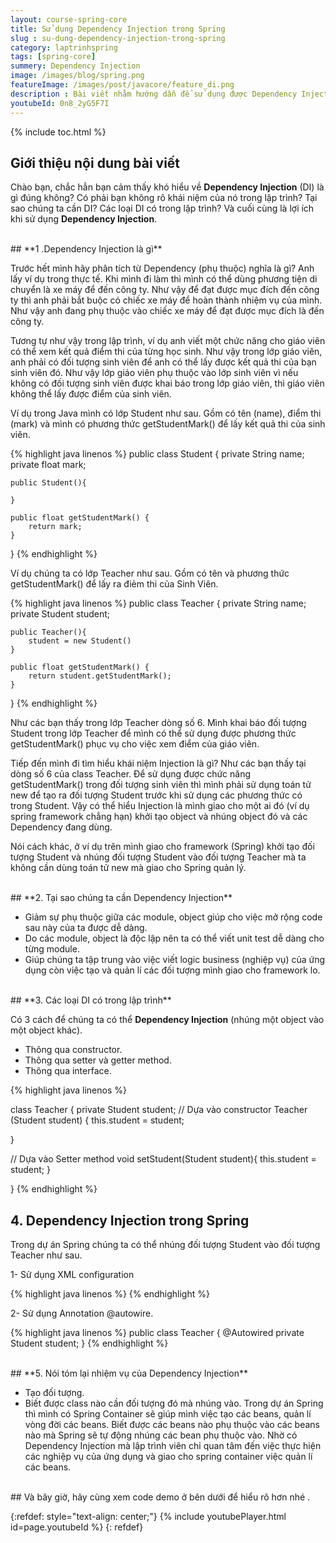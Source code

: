 ```yaml
---
layout: course-spring-core
title: Sử dụng Dependency Injection trong Spring
slug : su-dung-dependency-injection-trong-spring
category: laptrinhspring
tags: [spring-core]
summery: Dependency Injection  
image: /images/blog/spring.png
featureImage: /images/post/javacore/feature_di.png
description : Bài viết nhằm hướng dẫn để sử dụng được Dependency Injection trong lập trình Spring. Trước hết những chia sẻ trong bài sẽ giúp hiểu được thuật ngữ Dependency Injection trong Spring là gì? Tại sao chúng ta cần sử dụng Dependency Injection trong lập trình Spring. Sau đó được tìm hiểu về các loại DI có trong lập trình và tom lược lại các nhiệm vụ của Dependency Injection trong Spring. Cuối bài viết là video chia sẻ ví dụ code demo để người đọc tham khảo thêm.
youtubeId: 0n8_2yG5F7I
---
```


{% include toc.html %}

## **Giới thiệu nội dung bài viết**

Chào bạn, chắc hẳn bạn cảm thấy khó hiểu về <b>Dependency Injection</b> (DI) là gì đúng không? Có phải bạn không rõ khái niệm của nó trong lập trình?
Tại sao chúng ta cần DI? Các loại DI có trong lập trình? Và cuối cùng là lợi ích khi sử dụng <b>Dependency Injection</b>.

<br>
## **1 .Dependency Injection là gì**

Trước hết mình hãy phân tích từ Dependency (phụ thuộc) nghĩa là gì? Anh lấy ví dụ trong thực tế. Khi mình đi làm thì mình có thể dùng phương tiện di chuyển là xe máy để đến công ty. Như vậy để đạt được mục đích đến công ty thì anh phải bắt buộc có chiếc xe máy để hoàn thành nhiệm vụ của mình. Như vậy anh đang phụ thuộc vào chiếc xe máy để đạt được mục đích là đến công ty.

Tương tự như vậy trong lập trình, ví dụ anh viết một chức năng cho giáo viên có thể xem kết quả điểm thi của từng học sinh. Như vậy trong
lớp giáo viên, anh phải có đối tượng sinh viên để anh có thể lấy được kết quả thi của bạn sinh viên đó. Như vậy lớp giáo viên phụ thuộc vào
lớp sinh viên vì nếu không có đối tượng sinh viên được khai báo trong lớp giáo viên, thì giáo viên không thể lấy được điểm của sinh viên.

Ví dụ trong Java mình có lớp Student như sau. Gồm có tên (name), điểm thi (mark) và mình có phương thức getStudentMark() để lấy kết quả thi của sinh viên.

{% highlight java linenos %}
public class Student {
    private String name;
    private float mark;

    public Student(){

    }

    public float getStudentMark() {
        return mark;
    }
}
{% endhighlight %}

Ví dụ chúng ta có lớp Teacher như sau. Gồm có tên và phương thức getStudentMark() để lấy ra điẻm thi của Sinh Viên.

{% highlight java linenos  %}
public class Teacher  {
    private String name;
    private Student student;

    public Teacher(){
        student = new Student()
    }

    public float getStudentMark() {
        return student.getStudentMark();
    }
}
{% endhighlight %}

Như các bạn thấy trong lớp Teacher dòng số 6. Mình khai báo đối tượng Student trong lớp Teacher để mình có thể sử dụng được phương thức
getStudentMark() phục vụ cho việc xem điểm của giáo viên.

Tiếp đến mình đi tìm hiểu khái niệm Injection là gì?
Như các bạn thấy tại dòng số 6 của class Teacher. Để sử dụng được chức năng getStudentMark() trong đối tượng sinh viên thì mình phải
sử dụng toán tử new để tạo ra đối tượng Student trước khi sử dụng các phương thức có trong Student. Vậy có thể hiểu Injection là mình giao
cho một ai đó (ví dụ spring framework chẳng hạn) khởi tạo object và nhúng object đó và các Dependency đang dùng.

Nói cách khác, ở ví dụ trên mình giao cho framework (Spring) khởi tạo đối tượng Student và nhúng đối tượng Student vào đối tượng
Teacher mà ta không cần dùng toán tử new mà giao cho Spring quản lý.

<br>
## **2. Tại sao chúng ta cần Dependency Injection**

- Giảm sự phụ thuộc giữa các module, object giúp cho việc mở rộng code sau này của ta được dễ dàng.
- Do các module, object là độc lập nên ta có thể viết unit test dễ dàng cho từng module.
- Giúp chúng ta tập trung vào việc viết logic business (nghiệp vụ) của ứng dụng còn việc tạo và quản lí các đối tượng mình giao
cho framework lo.

<br>
## **3. Các loại DI có trong lập trình**

Có 3 cách để chúng ta có thể <b>Dependency Injection</b> (nhúng một object vào một object khác).

- Thông qua constructor.
- Thông qua setter và getter method.
- Thông qua interface.

{% highlight java linenos %}

class Teacher {
  private Student student;
  // Dựa vào constructor
  Teacher (Student student) {
    this.student = student;

  }

  // Dựa vào Setter method
  void setStudent(Student student){
    this.student = student;
  }

}
{% endhighlight %}

## **4. Dependency Injection trong Spring**

Trong dự án Spring chúng ta có thể nhúng đối tượng Student vào đối tượng Teacher như sau.

1- Sử dụng XML configuration

{% highlight java linenos %}
<bean id="student" class="org.levunguyen.student" /> 
<bean id="teacher" class="org.levunguyen.teacher"> 
    <constructor-arg  name="item" ref="student" /> 
</bean>
{% endhighlight %}

2- Sử dụng Annotation @autowire. 

{% highlight java linenos %}
public class Teacher {
    @Autowired
    private Student student; 
}
{% endhighlight %}

<br>
## **5. Nói tóm lại nhiệm vụ của Dependency Injection**

- Tạo đối tượng.
- Biết được class nào cần đối tượng đó mà nhúng vào. Trong dự án Spring thì mình có Spring Container sẽ giúp mình việc tạo các beans, quản lí vòng đời các beans. Biết được các beans nào phụ thuộc vào các beans nào mà Spring sẽ tự động nhúng các bean phụ thuộc vào. Nhờ có Dependency Injection mà lập trình viên chỉ quan tâm đến việc thực hiện các nghiệp vụ của ứng dụng và giao cho spring container việc quản lí các beans.

<br>
## Và bây giờ, hãy cùng xem code demo ở bên dưới để hiểu rõ hơn nhé .

{:refdef: style="text-align: center;"}
{% include youtubePlayer.html id=page.youtubeId %}
{: refdef}
